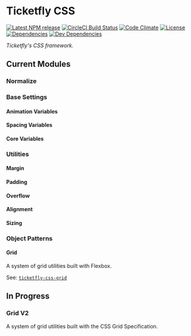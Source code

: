 # Ticketfly CSS

[![Latest NPM release][npm-badge]][npm-badge-url]
[![CircleCI Build Status][circle-badge]][circle-badge-url]
[![Code Climate][codeclimate-badge]][codeclimate-badge-url]
[![License][license-badge]][license-badge-url]
[![Dependencies][dependencies-badge]][dependencies-badge-url]
[![Dev Dependencies][devDependencies-badge]][devDependencies-badge-url]


_Ticketfly's CSS framework._

## Current Modules

### Normalize

### Base Settings
#### Animation Variables

#### Spacing Variables

#### Core Variables

### Utilities
#### Margin

#### Padding

#### Overflow

#### Alignment

#### Sizing

### Object Patterns
#### Grid
A system of grid utilities built with Flexbox.

See: [`ticketfly-css-grid`]()


## In Progress

### Grid V2

A system of grid utilities built with the CSS Grid Specification.



[npm-badge]: https://img.shields.io/npm/v/ticketfly-css.svg
[npm-badge-url]: https://www.npmjs.com/package/ticketfly-css
[circle-badge]: https://circleci.com/gh/Ticketfly-UI/ticketfly-css/tree/master.svg?style=svg&circle-token={{CIRCLE_TOKEN}}
[circle-badge-url]: https://circleci.com/gh/Ticketfly-UI/ticketfly-css/tree/master
[codeclimate-badge]: https://img.shields.io/codeclimate/github/Ticketfly-UI/ticketfly-css.svg
[codeclimate-badge-url]: https://codeclimate.com/github/Ticketfly-UI/ticketfly-css
[license-badge]: https://img.shields.io/npm/l/ticketfly-css.svg
[license-badge-url]: LICENSE
[dependencies-badge]: https://img.shields.io/david/Ticketfly-UI/ticketfly-css.svg
[dependencies-badge-url]: https://david-dm.org/Ticketfly-UI/ticketfly-css
[devDependencies-badge]: https://img.shields.io/david/dev/Ticketfly-UI/ticketfly-css.svg
[devDependencies-badge-url]: https://david-dm.org/Ticketfly-UI/ticketfly-css#info=devDependencies
